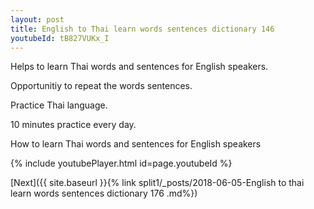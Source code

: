 ```yaml
---
layout: post
title: English to Thai learn words sentences dictionary 146 
youtubeId: tB827VUKx_I
---
```

 
 
Helps to learn Thai words and sentences for English speakers.

Opportunitiy to repeat the words sentences. 

Practice Thai language. 
 
10 minutes practice every day. 
 
How to learn Thai words and sentences for English speakers 
 
{% include youtubePlayer.html id=page.youtubeId %}
 
 
[Next]({{ site.baseurl }}{% link  split1/_posts/2018-06-05-English to thai learn words sentences dictionary 176 .md%})
 

